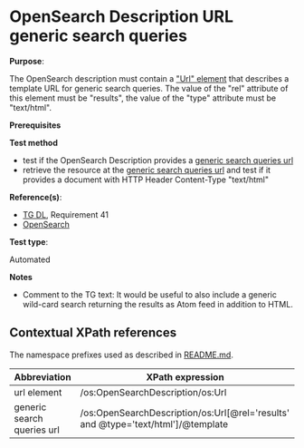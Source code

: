 # OpenSearch Description URL generic search queries

**Purpose**:

The OpenSearch description must contain a ["Url" element](#urlelement) that describes a template URL for generic search queries. The value of the "rel" attribute of this element must be "results", the value of the "type" attribute must be "text/html".

**Prerequisites**

**Test method**

* test if the OpenSearch Description provides a [generic search queries url](#genericsearchurl)
* retrieve the resource at the [generic search queries url](#genericsearchurl) and test if it provides a document with HTTP Header Content-Type "text/html"

**Reference(s)**:

* [TG DL](./README.md#ref_TG_DL), Requirement 41
* [OpenSearch](./README.md#ref_opensearch)

**Test type**:

Automated

**Notes**

* Comment to the TG text: It would be useful to also include a generic wild-card search returning the results as Atom feed in addition to HTML.

## Contextual XPath references

The namespace prefixes used as described in [README.md](./README.md#namespaces).

Abbreviation                                               |  XPath expression
---------------------------------------------------------- | -------------------------------------------------------------------------
url element <a name="urlelement"></a> | /os:OpenSearchDescription/os:Url
generic search queries url <a name="genericsearchurl"></a> | /os:OpenSearchDescription/os:Url[@rel='results' and @type='text/html']/@template
